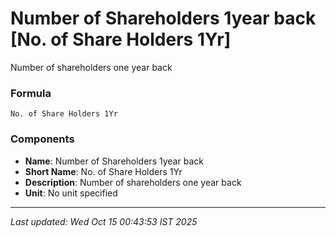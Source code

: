 # Number of Shareholders 1year back [No. of Share Holders 1Yr]
Number of shareholders one year back

### Formula
```text
No. of Share Holders 1Yr
```


### Components
- **Name**: Number of Shareholders 1year back
- **Short Name**: No. of Share Holders 1Yr
- **Description**: Number of shareholders one year back
- **Unit**: No unit specified

---
*Last updated: Wed Oct 15 00:43:53 IST 2025*
